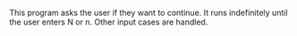 This program asks the user if they want to continue. It runs indefinitely until the user enters N or n. Other input cases are handled.

